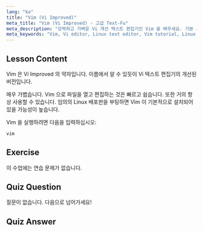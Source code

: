 ```yaml
---
lang: "ko"
title: "Vim (Vi Improved)"
meta_title: "Vim (Vi Improved) - 고급 Text-Fu"
meta_description: "강력하고 가벼운 Vi 개선 텍스트 편집기인 Vim 을 배우세요. 기본 사용법과 Vim 이 Linux 사용자에게 필수적인 이유를 이해하세요."
meta_keywords: "Vim, Vi editor, Linux text editor, Vim tutorial, Linux commands, beginner Linux, Vim guide"
---
```


## Lesson Content

Vim 은 Vi Improved 의 약자입니다. 이름에서 알 수 있듯이 Vi 텍스트 편집기의 개선된 버전입니다.

매우 가볍습니다. Vim 으로 파일을 열고 편집하는 것은 빠르고 쉽습니다. 또한 거의 항상 사용할 수 있습니다. 임의의 Linux 배포판을 부팅하면 Vim 이 기본적으로 설치되어 있을 가능성이 높습니다.

Vim 을 실행하려면 다음을 입력하십시오:

```bash
vim
```

## Exercise

이 수업에는 연습 문제가 없습니다.

## Quiz Question

질문이 없습니다. 다음으로 넘어가세요!

## Quiz Answer
